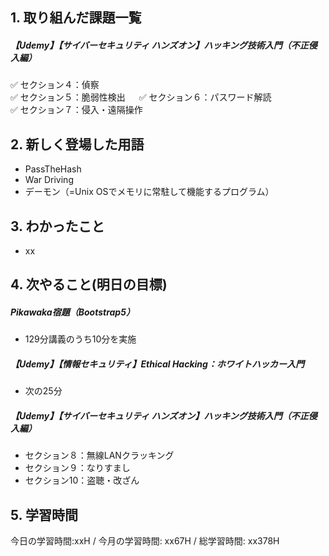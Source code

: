 ## 1. 取り組んだ課題一覧
##### 【Udemy】【サイバーセキュリティ ハンズオン】ハッキング技術入門（不正侵入編）
✅ セクション４：偵察  
✅ セクション５：脆弱性検出 　
✅ セクション６：パスワード解読  
✅ セクション７：侵入・遠隔操作  

## 2. 新しく登場した用語
- PassTheHash
- War Driving
- デーモン（=Unix OSでメモリに常駐して機能するプログラム）

## 3. わかったこと
- xx

## 4. 次やること(明日の目標) 
##### Pikawaka宿題（Bootstrap5）
- 129分講義のうち10分を実施
  
##### 【Udemy】【情報セキュリティ】Ethical Hacking：ホワイトハッカー入門
- 次の25分

##### 【Udemy】【サイバーセキュリティ ハンズオン】ハッキング技術入門（不正侵入編）
- セクション８：無線LANクラッキング
- セクション９：なりすまし
- セクション10：盗聴・改ざん

## 5. 学習時間
今日の学習時間:xxH / 今月の学習時間: xx67H / 総学習時間: xx378H　
